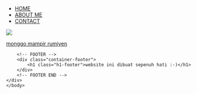 <html>
    <head>
        <title>Web irsyad</title>
        <link rel="stylesheet" href="style.css" />
    </head>
    <body class="container">
        <div>
        <!-- NAVIGATION BAR -->
        <div class="container-navbar">
            <ul class="ul-navbar">
                <li class="li-navbar">
                    <a href="#" class="a-navbar">HOME</a>
                </li>
                <li class="li-navbar">
                    <a href="D:\web pertama\about.html" class="a-navbar">ABOUT ME</a>
                </li>
                <li class="li-navbar">
                    <a href="D:\web pertama\contact.html" class="a-navbar">CONTACT</a>
                </li>
            </ul>
        </div>
        <!-- NAVIGATION BAR selsai-->
        <!-- CONTENT 1 -->
        <div class="container-content">
            <a href="https://www.facebook.com/irsyad.syafii.3/" class="a-content">
                <img src="D:\irsad\irsad.jpg" class="img-content" />
                <p>monggo mampir rumiyen</p>
            </a>
        </div>
        <!-- CONTENT end -->
    
        <!-- FOOTER -->
        <div class="container-footer">
            <h1 class="h1-footer">website ini dibuat sepenuh hati :-)</h1>
        </div>
        <!-- FOOTER END -->   
    </div> 
    </body>
</html>